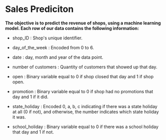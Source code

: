 # Sales Prediciton

**The objective is to predict the revenue of shops, using a machine learning model. Each row of our data contains the following information:**

* shop_ID : Shop's unique identifier.

* day_of_the_week : Encoded from 0 to 6.

* date : day, month and year of the data point.

* number of customers : Quantity of customers that showed up that day.

* open : Binary variable equal to 0 if shop closed that day and 1 if shop open.

* promotion : Binary variable equal to 0 if shop had no promotions that day and 1 if it did.

* state_holiday : Encoded 0, a, b, c indicating if there was a state holiday at all (0 if not), and otherwise, the number indicates which state holiday it was.

* school_holiday : Binary variable equal to 0 if there was a school holiday that day and 1 if not.
